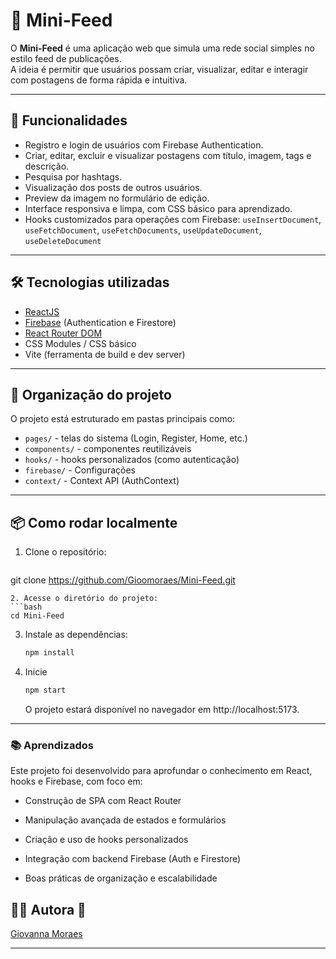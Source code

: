 # 📌 Mini-Feed

O **Mini-Feed** é uma aplicação web que simula uma rede social simples no estilo feed de publicações.  
A ideia é permitir que usuários possam criar, visualizar, editar e interagir com postagens de forma rápida e intuitiva.

---

## 🚀 Funcionalidades

- Registro e login de usuários com Firebase Authentication. 
- Criar, editar, excluir e visualizar postagens com título, imagem, tags e descrição. 
- Pesquisa por hashtags. 
- Visualização dos posts de outros usuários. 
- Preview da imagem no formulário de edição.  
- Interface responsiva e limpa, com CSS básico para aprendizado. 
- Hooks customizados para operações com Firebase: `useInsertDocument`, `useFetchDocument`, `useFetchDocuments`, `useUpdateDocument`, `useDeleteDocument`

---

## 🛠 Tecnologias utilizadas

- [ReactJS](https://reactjs.org/)  
- [Firebase](https://firebase.google.com/) (Authentication e Firestore)  
- [React Router DOM](https://reactrouter.com/en/main)  
- CSS Modules / CSS básico  
- Vite (ferramenta de build e dev server)

---

## 📁 Organização do projeto

O projeto está estruturado em pastas principais como:

- `pages/` - telas do sistema (Login, Register, Home, etc.)
- `components/` - componentes reutilizáveis
- `hooks/` - hooks personalizados (como autenticação)
- `firebase/` - Configurações 
- `context/` - Context API (AuthContext)

---

## 📦 Como rodar localmente

1. Clone o repositório:
   ```bash
  git clone https://github.com/Gioomoraes/Mini-Feed.git
   ```
2. Acesse o diretório do projeto:
   ```bash
   cd Mini-Feed
   ```
3. Instale as dependências:
   ```bash
   npm install
   ```
4. Inicie
   ```bash
   npm start
   ```
   O projeto estará disponível no navegador em  http://localhost:5173.



---
### 📚 Aprendizados

Este projeto foi desenvolvido para aprofundar o conhecimento em React, hooks e Firebase, com foco em:

- Construção de SPA com React Router

- Manipulação avançada de estados e formulários

- Criação e uso de hooks personalizados

- Integração com backend Firebase (Auth e Firestore)

- Boas práticas de organização e escalabilidade


## 👩‍💻 Autora 💜

[Giovanna Moraes](https://github.com/Gioomoraes)

---

